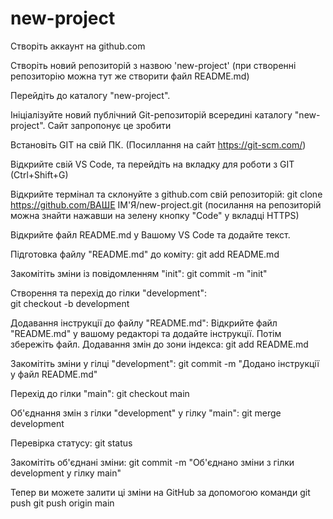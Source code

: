 # new-project
Створіть аккаунт на github.com

Створіть новий репозиторій з назвою 'new-project' 
    (при створенні репозиторію можна тут же створити файл README.md)

Перейдіть до каталогу "new-project".

Ініціалізуйте новий публічний Git-репозиторій всередині каталогу "new-project". 
    Сайт запропонує це зробити 

Встановіть GIT на свій ПК. (Посиллання на сайт https://git-scm.com/)

Відкрийте свій VS Code, та перейдіть на вкладку для роботи з GIT (Ctrl+Shift+G)

Відкрийте термінал та склонуйте з github.com свій репозиторій:
    git clone https://github.com/ВАШЕ ІМ'Я/new-project.git 
    (посилання на репозиторій можна знайти нажавши на зелену кнопку "Code" у вкладці HTTPS)

Відкрийте файл README.md у Вашому VS Code та додайте текст. 

Підготовка файлу "README.md" до коміту:
    git add README.md

Закомітіть зміни із повідомленням "init":
    git commit -m "init"


Створення та перехід до гілки "development":  
    git checkout -b development

Додавання інструкції до файлу "README.md":
Відкрийте файл "README.md" у вашому редакторі та додайте інструкції. Потім збережіть файл.
Додавання змін до зони індекса: 
    git add README.md

Закомітіть зміни у гілці "development":
    git commit -m "Додано інструкції у файл README.md"


Перехід до гілки "main":
    git checkout main

Об'єднання змін з гілки "development" у гілку "main":
    git merge development


Перевірка статусу:
    git status


Закомітіть об'єднані зміни:
    git commit -m "Об'єднано зміни з гілки development у гілку main"


Тепер ви можете залити ці зміни на GitHub за допомогою команди git push
    git push origin main

